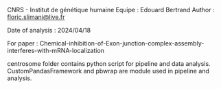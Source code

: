 
CNRS - Institut de génétique humaine
Equipe : Edouard Bertrand
Author : floric.slimani@live.fr

Date of analysis : 2024/04/18

 For paper : Chemical-inhibition-of-Exon-junction-complex-assembly-interferes-with-mRNA-localization

 centrosome folder contains python script for pipeline and data analysis.
 CustomPandasFramework and pbwrap are module used in pipeline and analysis.
